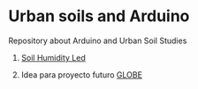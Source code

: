# Urban soils and Arduino

Repository about Arduino and Urban Soil Studies

1. [Soil Humidity Led](https://github.com/Wimpertier/SoilMoisture-Led-Arduino)


2. Idea para proyecto futuro [GLOBE](https://www.globe.gov/)


